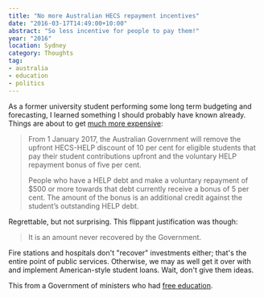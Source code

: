 ```yaml
---
title: "No more Australian HECS repayment incentives"
date: "2016-03-17T14:49:00+10:00"
abstract: "So less incentive for people to pay them!"
year: "2016"
location: Sydney
category: Thoughts
tag:
- australia
- education
- politics
---
```

As a former university student performing some long term budgeting and forecasting, I learned something I should probably have known already. Things are about to get [much more expensive]:

> From 1 January 2017, the Australian Government will remove the upfront HECS-HELP discount of 10 per cent for eligible students that pay their student contributions upfront and the voluntary HELP repayment bonus of five per cent.
>
> People who have a HELP debt and make a voluntary repayment of $500 or more towards that debt currently receive a bonus of 5 per cent. The amount of the bonus is an additional credit against the student’s outstanding HELP debt.

Regrettable, but not surprising. This flippant justification was though:

> It is an amount never recovered by the Government.

Fire stations and hospitals don't "recover" investments either; that's the entire point of public services. Otherwise, we may as well get it over with and implement American-style student loans. Wait, don't give them ideas. 

This from a Government of ministers who had [free education].

[much more expensive]: http://studyassist.gov.au/sites/studyassist/news/pages/changes-to-hecs-help-discounts-and-voluntary-repayment-bonus "Changes to the HECS-HELP discount and voluntary repayment bonus"

[free education]: https://en.wikipedia.org/wiki/Tertiary_education_fees_in_Australia#Whitlam.27s_abolition_of_university_fees "Whitlam's abolition of university fees"

